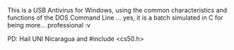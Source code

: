 This is a USB Antivirus for Windows, using the common characteristics and functions of the DOS Command Line
... yes, it is a batch simulated in C for being more... professional :v

PD: Hail UNI Nicaragua and #include <cs50.h>
